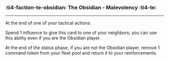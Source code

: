 ### :ti4-faction-te-obsidian: __The Obsidian - Malevolency__ :ti4-te:

---

At the end of one of your tactical actions:

Spend 1 influence to give this card to one of your neighbors; you can use this ability even if you are the Obsidian player.

At the end of the status phase, if you are not the Obsidian player, remove 1 command token from your fleet pool and return it to your reinforcements.
